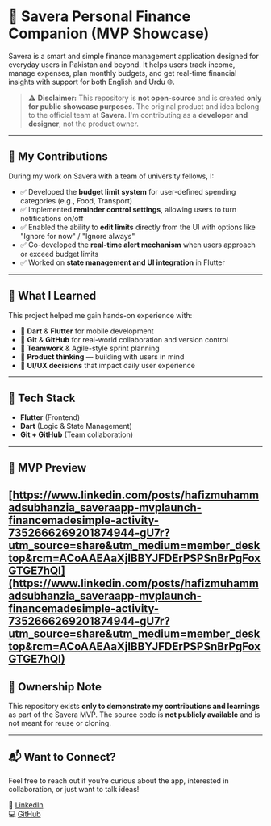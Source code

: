 # 🚀 Savera Personal Finance Companion (MVP Showcase)

Savera is a smart and simple finance management application designed for everyday users in Pakistan and beyond. It helps users track income, manage expenses, plan monthly budgets, and get real-time financial insights with support for both English and Urdu 🌐.

> ⚠️ **Disclaimer:** This repository is **not open-source** and is created **only for public showcase purposes**. The original product and idea belong to the official team at **Savera**. I'm contributing as a **developer and designer**, not the product owner.

---

## 💼 My Contributions

During my work on Savera with a team of university fellows, I:

- ✅ Developed the **budget limit system** for user-defined spending categories (e.g., Food, Transport)
- ✅ Implemented **reminder control settings**, allowing users to turn notifications on/off
- ✅ Enabled the ability to **edit limits** directly from the UI with options like "Ignore for now" / "Ignore always"
- ✅ Co-developed the **real-time alert mechanism** when users approach or exceed budget limits
- ✅ Worked on **state management and UI integration** in Flutter

---

## 🌱 What I Learned

This project helped me gain hands-on experience with:

- 📱 **Dart** & **Flutter** for mobile development
- 🔁 **Git** & **GitHub** for real-world collaboration and version control
- 🤝 **Teamwork** & Agile-style sprint planning
- 🧠 **Product thinking** — building with users in mind
- 🎨 **UI/UX decisions** that impact daily user experience

---

## 🔧 Tech Stack

- **Flutter** (Frontend)
- **Dart** (Logic & State Management)
- **Git + GitHub** (Team collaboration)

---

## 📸 MVP Preview
[https://www.linkedin.com/posts/hafizmuhammadsubhanzia_saveraapp-mvplaunch-financemadesimple-activity-7352666269201874944-gU7r?utm_source=share&utm_medium=member_desktop&rcm=ACoAAEAaXjIBBYJFDErPSPSnBrPgFoxGTGE7hQI](https://www.linkedin.com/posts/hafizmuhammadsubhanzia_saveraapp-mvplaunch-financemadesimple-activity-7352666269201874944-gU7r?utm_source=share&utm_medium=member_desktop&rcm=ACoAAEAaXjIBBYJFDErPSPSnBrPgFoxGTGE7hQI)
---

## 🔐 Ownership Note

This repository exists **only to demonstrate my contributions and learnings** as part of the Savera MVP. The source code is **not publicly available** and is not meant for reuse or cloning.

---

## 📬 Want to Connect?

Feel free to reach out if you’re curious about the app, interested in collaboration, or just want to talk ideas!

📌 [LinkedIn](https://www.linkedin.com/in/hafizmuhammadsubhanzia)  
💻 [GitHub](https://github.com/MuhammadSubhanZia)
